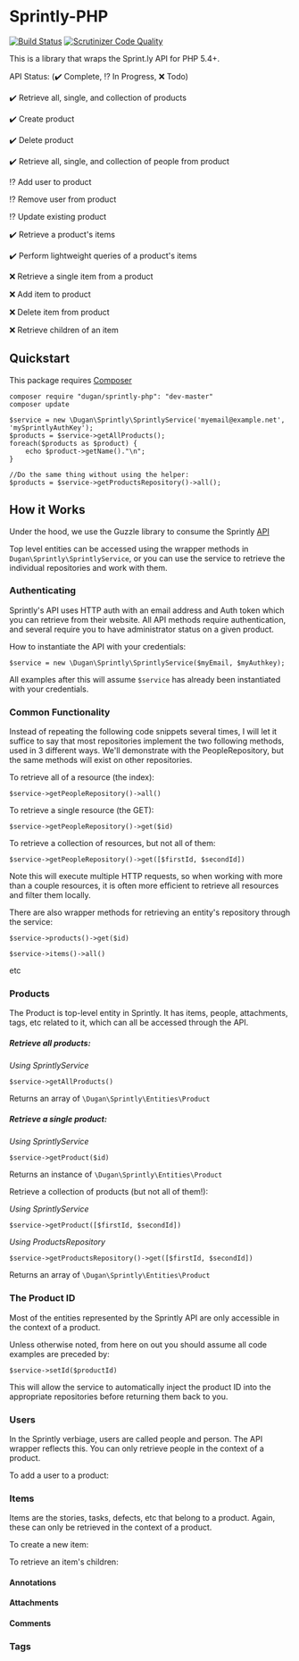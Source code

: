 # Sprintly-PHP

[![Build Status](https://travis-ci.org/mikedugan/sprintly-php.svg?branch=master)](https://travis-ci.org/mikedugan/sprintly-php)
[![Scrutinizer Code Quality](https://scrutinizer-ci.com/g/mikedugan/sprintly-php/badges/quality-score.png?b=master)](https://scrutinizer-ci.com/g/mikedugan/sprintly-php/?branch=master)

This is a library that wraps the Sprint.ly API for PHP 5.4+.

API Status: (:heavy_check_mark: Complete, :interrobang: In Progress, :x: Todo)

:heavy_check_mark: Retrieve all, single, and collection of products

:heavy_check_mark: Create product

:heavy_check_mark: Delete product

:heavy_check_mark: Retrieve all, single, and collection of people from product

:interrobang: Add user to product

:interrobang: Remove user from product

:interrobang: Update existing product

:heavy_check_mark: Retrieve a product's items

:heavy_check_mark: Perform lightweight queries of a product's items

:x: Retrieve a single item from a product

:x: Add item to product

:x: Delete item from product

:x: Retrieve children of an item

## Quickstart

This package requires [Composer](http://getcomposer.org)
```
composer require "dugan/sprintly-php": "dev-master"
composer update
```
```
$service = new \Dugan\Sprintly\SprintlyService('myemail@example.net', 'mySprintlyAuthKey');
$products = $service->getAllProducts();
foreach($products as $product) {
    echo $product->getName()."\n";
}

//Do the same thing without using the helper:
$products = $service->getProductsRepository()->all();
```

## How it Works
Under the hood, we use the Guzzle library to consume the Sprintly [API](https://sprintly.uservoice.com/knowledgebase/topics/15784-api)

Top level entities can be accessed using the wrapper methods in `Dugan\Sprintly\SprintlyService`, or you can use the service to retrieve the individual repositories and work with them.

### Authenticating

Sprintly's API uses HTTP auth with an email address and Auth token which you can retrieve from their website. All API methods require authentication, and several require you to have administrator status
on a given product.

How to instantiate the API with your credentials:

`$service = new \Dugan\Sprintly\SprintlyService($myEmail, $myAuthkey);`

All examples after this will assume `$service` has already been instantiated with your credentials.

### Common Functionality

Instead of repeating the following code snippets several times, I will let it suffice to say that most
repositories implement the two following methods, used in 3 different ways. We'll demonstrate with the
PeopleRepository, but the same methods will exist on other repositories.

To retrieve all of a resource (the index):

`$service->getPeopleRepository()->all()`

To retrieve a single resource (the GET):

`$service->getPeopleRepository()->get($id)`

To retrieve a collection of resources, but not all of them:

`$service->getPeopleRepository()->get([$firstId, $secondId])`

Note this will execute multiple HTTP requests, so when working with more than a couple resources,
it is often more efficient to retrieve all resources and filter them locally.

There are also wrapper methods for retrieving an entity's repository through the service:

`$service->products()->get($id)`

`$service->items()->all()`

etc

### Products

The Product is top-level entity in Sprintly. It has items, people, attachments, tags, etc related to it, which can all be accessed through the API.

##### Retrieve all products:

*Using SprintlyService*

`$service->getAllProducts()`

Returns an array of `\Dugan\Sprintly\Entities\Product`


##### Retrieve a single product:

*Using SprintlyService*

`$service->getProduct($id)`

Returns an instance of `\Dugan\Sprintly\Entities\Product`

Retrieve a collection of products (but not all of them!):

*Using SprintlyService*

`$service->getProduct([$firstId, $secondId])`

*Using ProductsRepository*

`$service->getProductsRepository()->get([$firstId, $secondId])`

Returns an array of `\Dugan\Sprintly\Entities\Product`

### The Product ID

Most of the entities represented by the Sprintly API are only accessible in the context of a product.

Unless otherwise noted, from here on out you should assume all code examples are preceded by:

`$service->setId($productId)`

This will allow the service to automatically inject the product ID into the appropriate repositories
before returning them back to you.

### Users

In the Sprintly verbiage, users are called people and person. The API wrapper reflects this. You can only retrieve people in the context of a product.

To add a user to a product:

### Items

Items are the stories, tasks, defects, etc that belong to a product. Again, these can only be retrieved in the context of a product.

To create a new item:

To retrieve an item's children:

#### Annotations

#### Attachments

#### Comments

### Tags



